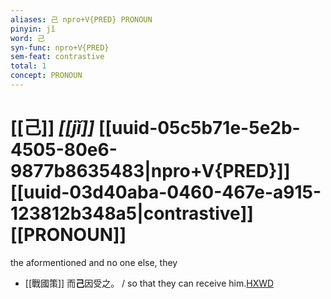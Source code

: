 ```yaml
---
aliases: 己 npro+V{PRED} PRONOUN
pinyin: jǐ
word: 己
syn-func: npro+V{PRED}
sem-feat: contrastive
total: 1
concept: PRONOUN 
---
```

# [[己]] *[[jǐ]]*  [[uuid-05c5b71e-5e2b-4505-80e6-9877b8635483|npro+V{PRED}]] [[uuid-03d40aba-0460-467e-a915-123812b348a5|contrastive]] [[PRONOUN]]
the aformentioned and no one else, they
 - [[戰國策]] 而**己**因受之。 / so that they can receive him.[HXWD](https://hxwd.org/textview.html?location=KR2e0003_tls_283-1a.11)